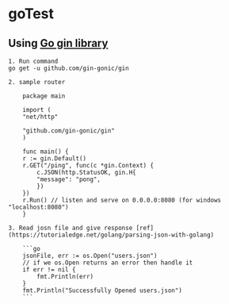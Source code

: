 # goTest

## Using [Go gin library](https://github.com/gin-gonic/gin) 

    1. Run command
    go get -u github.com/gin-gonic/gin

    2. sample router

        package main

        import (
        "net/http"

        "github.com/gin-gonic/gin"
        )

        func main() {
        r := gin.Default()
        r.GET("/ping", func(c *gin.Context) {
            c.JSON(http.StatusOK, gin.H{
            "message": "pong",
            })
        })
        r.Run() // listen and serve on 0.0.0.0:8080 (for windows "localhost:8080")
        }

    3. Read josn file and give response [ref](https://tutorialedge.net/golang/parsing-json-with-golang)
      
        ```go
        jsonFile, err := os.Open("users.json")
        // if we os.Open returns an error then handle it
        if err != nil {
            fmt.Println(err)
        }
        fmt.Println("Successfully Opened users.json")
        ```
